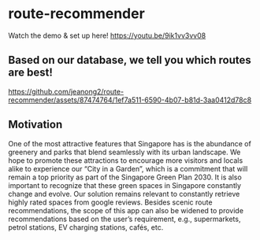 # route-recommender
Watch the demo & set up here! https://youtu.be/9ik1vv3vv08
## Based on our database, we tell you which routes are best!

https://github.com/jeanong2/route-recommender/assets/87474764/1ef7a511-6590-4b07-b81d-3aa0412d78c8

## Motivation
One of the most attractive features that Singapore has is the abundance of greenery and parks that blend seamlessly with its urban landscape. We hope to promote these attractions to encourage more visitors and locals alike to experience our “City in a Garden”, which is a commitment that will remain a top priority as part of the Singapore Green Plan 2030.
It is also important to recognize that these green spaces in Singapore constantly change and evolve. Our solution remains relevant to constantly retrieve highly rated spaces from google reviews.
Besides scenic route recommendations, the scope of this app can also be widened to provide recommendations based on the user’s requirement, e.g., supermarkets, petrol stations, EV charging stations, cafés, etc. 




